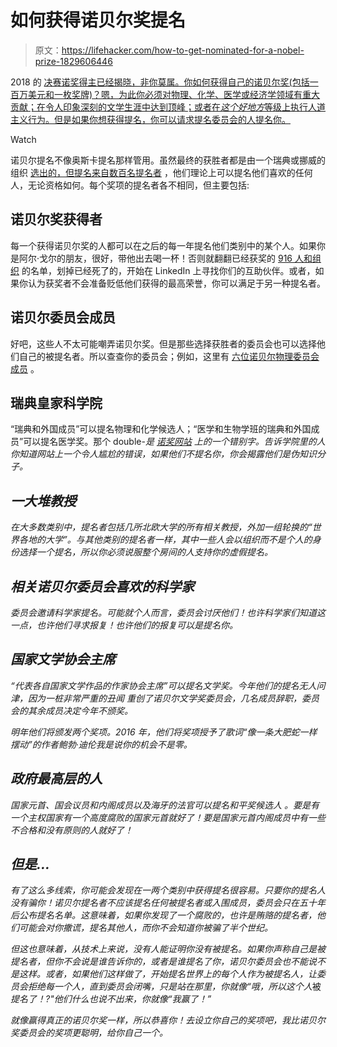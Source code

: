 # 如何获得诺贝尔奖提名

> 原文：<https://lifehacker.com/how-to-get-nominated-for-a-nobel-prize-1829606446>

2018 的 [决赛诺奖得主已经揭晓，非你莫属。你如何获得自己的诺贝尔奖(包括一百万美元和一枚奖牌)？嗯，为此你必须对物理、化学、医学或经济学领域有重大贡献；在令人印象深刻的文学生涯中达到顶峰；或者在*这个好地方*等级上执行人道主义行为。但是如果你想获得提名，你可以请求提名委员会的人提名你。](https://www.nytimes.com/2018/10/08/business/economic-science-nobel-prize.html) 

Watch

诺贝尔提名不像奥斯卡提名那样管用。虽然最终的获胜者都是由一个瑞典或挪威的组织 [选出的，但提名来自数百名提名者](https://www.nobelprize.org/frequently-asked-questions/#par5) ，他们理论上可以提名他们喜欢的任何人，无论资格如何。每个奖项的提名者各不相同，但主要包括:

## 诺贝尔奖获得者

每一个获得诺贝尔奖的人都可以在之后的每一年提名他们类别中的某个人。如果你是阿尔·戈尔的朋友，很好，带他出去喝一杯！否则就翻翻已经获奖的 [916 人和组织](https://www.nobelprize.org/prizes/lists/all-nobel-prizes/) 的名单，划掉已经死了的，开始在 LinkedIn 上寻找你们的互助伙伴。或者，如果你认为获奖者不会准备贬低他们获得的最高荣誉，你可以满足于另一种提名者。

## 诺贝尔委员会成员

好吧，这些人不太可能嘲弄诺贝尔奖。但是那些选择获胜者的委员会也可以选择他们自己的被提名者。所以查查你的委员会；例如，这里有 [六位诺贝尔物理委员会成员](https://www.nobelprize.org/prizes/about/the-nobel-committee-for-physics/) 。

## 瑞典皇家科学院

“瑞典和外国成员”可以提名物理和化学候选人；“医学和生物学班的瑞典和外国成员”可以提名医学奖。那个 double-*是 [诺奖网站](https://www.nobelprize.org/nomination/medicine/) 上的一个错别字。告诉学院里的人你知道网站上一个令人尴尬的错误，如果他们不提名你，你会揭露他们是伪知识分子。*

## *一大堆教授*

*在大多数类别中，提名者包括几所北欧大学的所有相关教授，外加一组轮换的“世界各地的大学”。与其他类别的提名者一样，其中一些人会以组织而不是个人的身份选择一个提名，所以你必须说服整个房间的人支持你的虚假提名。*

## *相关诺贝尔委员会喜欢的科学家*

*委员会邀请科学家提名。可能就个人而言，委员会讨厌他们！也许科学家们知道这一点，也许他们寻求报复！也许他们的报复可以是提名你。*

## *国家文学协会主席*

*“代表各自国家文学作品的作家协会主席”可以提名文学奖。今年他们的提名无人问津，因为一桩非常严重的丑闻 重创了诺贝尔文学奖委员会，几名成员辞职，委员会的其余成员决定今年不颁奖。*

*明年他们将颁发两个奖项。2016 年，他们将奖项授予了歌词“像一条大肥蛇一样摆动”的作者鲍勃·迪伦我是说你的机会不是零。*

## *政府最高层的人*

*国家元首、国会议员和内阁成员以及海牙的法官可以提名和平奖候选人 。要是有一个主权国家有一个高度腐败的国家元首就好了！要是国家元首内阁成员中有一些不合格和没有原则的人就好了！*

## *但是...*

*有了这么多线索，你可能会发现在一两个类别中获得提名很容易。只要你的提名人没有骗你！诺贝尔提名者不应该提名任何被提名者或入围成员，委员会只在五十年后公布提名名单。这意味着，如果你发现了一个腐败的，也许是贿赂的提名者，他们可能会对你撒谎，提名其他人，而你不会知道你被骗了半个世纪。*

*但这也意味着，从技术上来说，没有人能证明你没有被提名。如果你声称自己是被提名者，但你不会说是谁告诉你的，或者是谁提名了你，诺贝尔委员会也不能说不是这样。或者，如果他们这样做了，开始提名世界上的每个人作为被提名人，让委员会拒绝每一个人，直到委员会闭嘴，只是站在那里，你就像“哦，所以这个人*被*提名了！?"他们什么也说不出来，你就像“我赢了！”*

*就像赢得真正的诺贝尔奖一样，所以恭喜你！去设立你自己的奖项吧，我比诺贝尔奖委员会的奖项更聪明，给你自己一个。*